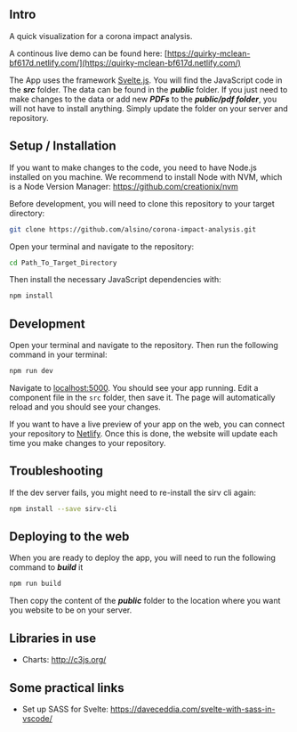 ## Intro

A quick visualization for a corona impact analysis. 

A continous live demo can be found here: [https://quirky-mclean-bf617d.netlify.com/](https://quirky-mclean-bf617d.netlify.com/)

The App uses the framework [Svelte.js](http://svelte.dev/). You will find the JavaScript code in the ***src*** folder. The data can be found in the ***public*** folder. If you just need to make changes to the data or add new ***PDFs*** to the ***public/pdf folder***, you will not have to install anything. Simply update the folder on your server and repository. 

## Setup / Installation

If you want to make changes to the code, you need to have Node.js installed on you machine. We recommend to install Node with NVM, which is a Node Version Manager: https://github.com/creationix/nvm

Before development, you will need to clone this repository to your target directory:
```bash 
git clone https://github.com/alsino/corona-impact-analysis.git
```

Open your terminal and navigate to the repository: 
```bash
cd Path_To_Target_Directory
```

Then install the necessary JavaScript dependencies with: 
```bash
npm install
```

## Development
Open your terminal and navigate to the repository. Then run the following command in your terminal:
```bash
npm run dev
```

Navigate to [localhost:5000](http://localhost:5000). You should see your app running. Edit a component file in the `src` folder, then save it. The page will automatically reload and you should see your changes.

If you want to have a live preview of your app on the web, you can connect your repository to [Netlify](https://www.netlify.com/). Once this is done, the website will update each time you make changes to your repository.


##  Troubleshooting
If the dev server fails, you might need to re-install the sirv cli again:
```bash
npm install --save sirv-cli
```

## Deploying to the web
When you are ready to deploy the app, you will need to run the following command to ***build*** it
```bash
npm run build
```
Then copy the content of the ***public*** folder to the location where you want you website to be on your server.


## Libraries in use

* Charts: http://c3js.org/

## Some practical links 
* Set up SASS for Svelte: https://daveceddia.com/svelte-with-sass-in-vscode/
